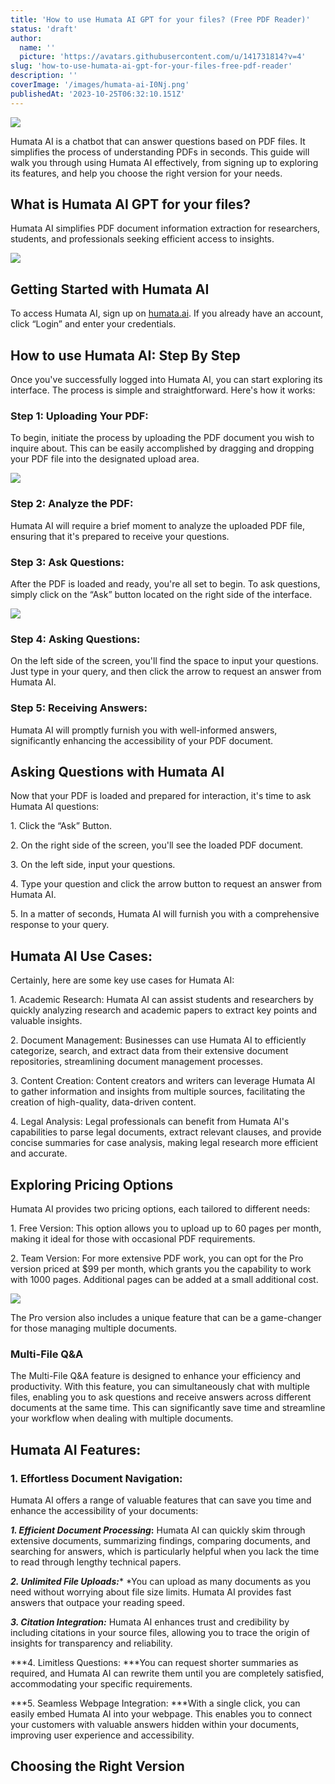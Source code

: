 ```yaml
---
title: 'How to use Humata AI GPT for your files? (Free PDF Reader)'
status: 'draft'
author:
  name: ''
  picture: 'https://avatars.githubusercontent.com/u/141731814?v=4'
slug: 'how-to-use-humata-ai-gpt-for-your-files-free-pdf-reader'
description: ''
coverImage: '/images/humata-ai-I0Nj.png'
publishedAt: '2023-10-25T06:32:10.151Z'
---
```


![](/images/humata-ai-MzND.png)

Humata AI is a chatbot that can answer questions based on PDF files. It simplifies the process of understanding PDFs in seconds. This guide will walk you through using Humata AI effectively, from signing up to exploring its features, and help you choose the right version for your needs.

## **What is Humata AI GPT for your files?**

Humata AI simplifies PDF document information extraction for researchers, students, and professionals seeking efficient access to insights.

![](/images/image-18-1024x487-U5MD.png)

## **Getting Started with Humata AI**

To access Humata AI, sign up on [humata.ai](http://humata.ai). If you already have an account, click “Login” and enter your credentials.

## **How to use Humata AI: Step By Step**

Once you've successfully logged into Humata AI, you can start exploring its interface. The process is simple and straightforward. Here's how it works:

### **Step 1: Uploading Your PDF:**

To begin, initiate the process by uploading the PDF document you wish to inquire about. This can be easily accomplished by dragging and dropping your PDF file into the designated upload area.

![](/images/humata-ai-file-upload-1024x200-UxNj.png)

### **Step 2: Analyze the PDF:**

Humata AI will require a brief moment to analyze the uploaded PDF file, ensuring that it's prepared to receive your questions.

### **Step 3: Ask Questions:**

After the PDF is loaded and ready, you're all set to begin. To ask questions, simply click on the “Ask” button located on the right side of the interface.

![](/images/humata-ai-ask-question-1024x526-g5Nj.png)

### **Step 4: Asking Questions:**

On the left side of the screen, you'll find the space to input your questions. Just type in your query, and then click the arrow to request an answer from Humata AI.

### **Step 5: Receiving Answers:**

Humata AI will promptly furnish you with well-informed answers, significantly enhancing the accessibility of your PDF document.

## **Asking Questions with Humata AI**

Now that your PDF is loaded and prepared for interaction, it's time to ask Humata AI questions:

1\. Click the “Ask” Button.

2\. On the right side of the screen, you'll see the loaded PDF document.

3\. On the left side, input your questions.

4\. Type your question and click the arrow button to request an answer from Humata AI.

5\. In a matter of seconds, Humata AI will furnish you with a comprehensive response to your query.

## **Humata AI Use Cases:**

Certainly, here are some key use cases for Humata AI:

1\. Academic Research: Humata AI can assist students and researchers by quickly analyzing research and academic papers to extract key points and valuable insights.

2\. Document Management: Businesses can use Humata AI to efficiently categorize, search, and extract data from their extensive document repositories, streamlining document management processes.

3\. Content Creation: Content creators and writers can leverage Humata AI to gather information and insights from multiple sources, facilitating the creation of high-quality, data-driven content.

4\. Legal Analysis: Legal professionals can benefit from Humata AI's capabilities to parse legal documents, extract relevant clauses, and provide concise summaries for case analysis, making legal research more efficient and accurate.

## **Exploring Pricing Options**

Humata AI provides two pricing options, each tailored to different needs:

1\. Free Version: This option allows you to upload up to 60 pages per month, making it ideal for those with occasional PDF requirements.

2\. Team Version: For more extensive PDF work, you can opt for the Pro version priced at $99 per month, which grants you the capability to work with 1000 pages. Additional pages can be added at a small additional cost.

![](/images/screenshot-2023-10-25-110030-QwNz.png)<br>

The Pro version also includes a unique feature that can be a game-changer for those managing multiple documents.

### **Multi-File Q&A**

The Multi-File Q&A feature is designed to enhance your efficiency and productivity. With this feature, you can simultaneously chat with multiple files, enabling you to ask questions and receive answers across different documents at the same time. This can significantly save time and streamline your workflow when dealing with multiple documents.

## **Humata AI Features:**

### **1\. Effortless Document Navigation:**

Humata AI offers a range of valuable features that can save you time and enhance the accessibility of your documents:

***1\. Efficient Document Processing*:** Humata AI can quickly skim through extensive documents, summarizing findings, comparing documents, and searching for answers, which is particularly helpful when you lack the time to read through lengthy technical papers.

***2\. Unlimited File Uploads:**** *You can upload as many documents as you need without worrying about file size limits. Humata AI provides fast answers that outpace your reading speed.

***3\. Citation Integration:*** Humata AI enhances trust and credibility by including citations in your source files, allowing you to trace the origin of insights for transparency and reliability.

***4\. Limitless Questions: ***You can request shorter summaries as required, and Humata AI can rewrite them until you are completely satisfied, accommodating your specific requirements.

***5\. Seamless Webpage Integration: ***With a single click, you can easily embed Humata AI into your webpage. This enables you to connect your customers with valuable answers hidden within your documents, improving user experience and accessibility.

## **Choosing the Right Version**











